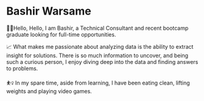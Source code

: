 # Bashir Warsame

👋🏽Hello, Hello, I am Bashir, a Technical Consultant and recent bootcamp graduate looking for full-time opportunities.

📈 What makes me passionate about analyzing data is the ability to extract insight for solutions. There is so much information to uncover, and being such a curious person, I enjoy diving deep into the data and finding answers to problems.

⛹️‍♀️ In my spare time, aside from learning, I have been eating clean, lifting weights and playing video games.


